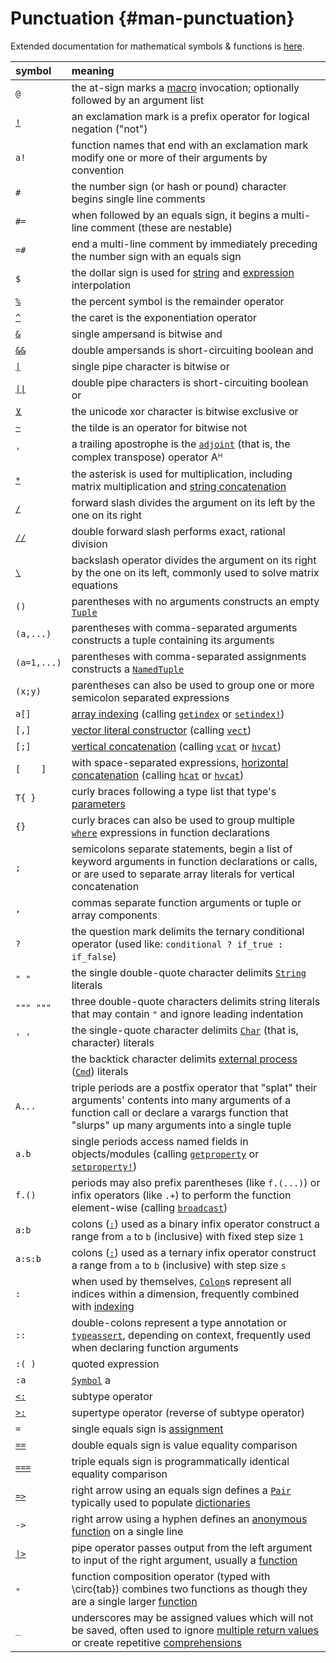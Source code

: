
# Punctuation {#man-punctuation}

Extended documentation for mathematical symbols &amp; functions is [here](/base/math#math-ops).

| symbol                                              | meaning                                                                                                                                                                                                                        |
|:--------------------------------------------------- |:------------------------------------------------------------------------------------------------------------------------------------------------------------------------------------------------------------------------------ |
| `@`                                                 | the at-sign marks a [macro](/manual/metaprogramming#man-macros) invocation; optionally followed by an argument list                                                                                                            |
| [`!`](/base/math#Base.:!)                           | an exclamation mark is a prefix operator for logical negation (&quot;not&quot;)                                                                                                                                                |
| `a!`                                                | function names that end with an exclamation mark modify one or more of their arguments by convention                                                                                                                           |
| `#`                                                 | the number sign (or hash or pound) character begins single line comments                                                                                                                                                       |
| `#=`                                                | when followed by an equals sign, it begins a multi-line comment (these are nestable)                                                                                                                                           |
| `=#`                                                | end a multi-line comment by immediately preceding the number sign with an equals sign                                                                                                                                          |
| `$`                                                 | the dollar sign is used for [string](/manual/strings#string-interpolation) and [expression](/manual/metaprogramming#man-expression-interpolation) interpolation                                                                |
| [`%`](/base/math#Base.rem)                          | the percent symbol is the remainder operator                                                                                                                                                                                   |
| [`^`](/base/math#Base.:^-Tuple{Number,%20Number})   | the caret is the exponentiation operator                                                                                                                                                                                       |
| [`&`](/base/math#Base.:&)                           | single ampersand is bitwise and                                                                                                                                                                                                |
| [`&&`](/base/math#&&)                               | double ampersands is short-circuiting boolean and                                                                                                                                                                              |
| [`\|`](/base/math#Base.:\|)                         | single pipe character is bitwise or                                                                                                                                                                                            |
| [`\|\|`](/base/math#\|\|)                           | double pipe characters is short-circuiting boolean or                                                                                                                                                                          |
| [`⊻`](/base/math#Base.xor)                          | the unicode xor character is bitwise exclusive or                                                                                                                                                                              |
| [`~`](/base/math#Base.:~)                           | the tilde is an operator for bitwise not                                                                                                                                                                                       |
| `'`                                                 | a trailing apostrophe is the [`adjoint`](/stdlib/LinearAlgebra#Base.adjoint) (that is, the complex transpose) operator Aᴴ                                                                                                      |
| [`*`](/base/math#Base.:*-Tuple{Any,%20Vararg{Any}}) | the asterisk is used for multiplication, including matrix multiplication and [string concatenation](/manual/strings#man-concatenation)                                                                                         |
| [`/`](/base/math#Base.:/)                           | forward slash divides the argument on its left by the one on its right                                                                                                                                                         |
| [`//`](/base/math#Base.://)                         | double forward slash performs exact, rational division                                                                                                                                                                         |
| [`\`](/base/math#Base.:\-Tuple{Any,%20Any})         | backslash operator divides the argument on its right by the one on its left, commonly used to solve matrix equations                                                                                                           |
| `()`                                                | parentheses with no arguments constructs an empty [`Tuple`](/base/base#Core.Tuple)                                                                                                                                             |
| `(a,...)`                                           | parentheses with comma-separated arguments constructs a tuple containing its arguments                                                                                                                                         |
| `(a=1,...)`                                         | parentheses with comma-separated assignments constructs a [`NamedTuple`](/base/base#Core.NamedTuple)                                                                                                                           |
| `(x;y)`                                             | parentheses can also be used to group one or more semicolon separated expressions                                                                                                                                              |
| `a[]`                                               | [array indexing](/manual/arrays#man-array-indexing) (calling [`getindex`](/base/collections#Base.getindex) or [`setindex!`](/base/collections#Base.setindex!))                                                                 |
| `[,]`                                               | [vector literal constructor](/manual/arrays#man-array-literals) (calling [`vect`](/base/arrays#Base.vect))                                                                                                                     |
| `[;]`                                               | [vertical concatenation](/manual/arrays#man-array-concatenation) (calling [`vcat`](/base/arrays#Base.vcat) or [`hvcat`](/base/arrays#Base.hvcat))                                                                              |
| `[    ]`                                            | with space-separated expressions, [horizontal concatenation](/manual/strings#man-concatenation) (calling [`hcat`](/base/arrays#Base.hcat) or [`hvcat`](/base/arrays#Base.hvcat))                                               |
| `T{ }`                                              | curly braces following a type list that type&#39;s [parameters](/manual/types#Parametric-Types)                                                                                                                                |
| `{}`                                                | curly braces can also be used to group multiple [`where`](/base/base#where) expressions in function declarations                                                                                                               |
| `;`                                                 | semicolons separate statements, begin a list of keyword arguments in function declarations or calls, or are used to separate array literals for vertical concatenation                                                         |
| `,`                                                 | commas separate function arguments or tuple or array components                                                                                                                                                                |
| `?`                                                 | the question mark delimits the ternary conditional operator (used like: `conditional ? if_true : if_false`)                                                                                                                    |
| `" "`                                               | the single double-quote character delimits [`String`](/base/strings#Core.String-Tuple{AbstractString}) literals                                                                                                                |
| `""" """`                                           | three double-quote characters delimits string literals that may contain `"` and ignore leading indentation                                                                                                                     |
| `' '`                                               | the single-quote character delimits [`Char`](/base/strings#Core.Char) (that is, character) literals                                                                                                                            |
| `` ``                                               | the backtick character delimits [external process](/manual/running-external-programs#Running-External-Programs) ([`Cmd`](/base/base#Base.Cmd)) literals                                                                        |
| `A...`                                              | triple periods are a postfix operator that &quot;splat&quot; their arguments&#39; contents into many arguments of a function call or declare a varargs function that &quot;slurps&quot; up many arguments into a single tuple  |
| `a.b`                                               | single periods access named fields in objects/modules (calling [`getproperty`](/base/base#Base.getproperty) or [`setproperty!`](/base/base#Base.setproperty!))                                                                 |
| `f.()`                                              | periods may also prefix parentheses (like `f.(...)`) or infix operators (like `.+`) to perform the function element-wise (calling [`broadcast`](/base/arrays#Base.Broadcast.broadcast))                                        |
| `a:b`                                               | colons ([`:`](/base/math#Base.::)) used as a binary infix operator construct a range from `a` to `b` (inclusive) with fixed step size `1`                                                                                      |
| `a:s:b`                                             | colons ([`:`](/base/math#Base.::)) used as a ternary infix operator construct a range from `a` to `b` (inclusive) with step size `s`                                                                                           |
| `:`                                                 | when used by themselves, [`Colon`](/base/arrays#Base.Colon)s represent all indices within a dimension, frequently combined with [indexing](/manual/arrays#man-array-indexing)                                                  |
| `::`                                                | double-colons represent a type annotation or [`typeassert`](/base/base#Core.typeassert), depending on context, frequently used when declaring function arguments                                                               |
| `:( )`                                              | quoted expression                                                                                                                                                                                                              |
| `:a`                                                | [`Symbol`](/base/base#Core.Symbol) a                                                                                                                                                                                           |
| [`<:`](/base/base#Core.:<:)                         | subtype operator                                                                                                                                                                                                               |
| [`>:`](/base/base#Core.:>:)                         | supertype operator (reverse of subtype operator)                                                                                                                                                                               |
| `=`                                                 | single equals sign is [assignment](/manual/variables#man-variables)                                                                                                                                                            |
| [`==`](/base/math#Base.:==)                         | double equals sign is value equality comparison                                                                                                                                                                                |
| [`===`](/base/base#Core.:===)                       | triple equals sign is programmatically identical equality comparison                                                                                                                                                           |
| [`=>`](/base/collections#Core.Pair)                 | right arrow using an equals sign defines a [`Pair`](/base/collections#Core.Pair) typically used to populate [dictionaries](/base/collections#Dictionaries)                                                                     |
| `->`                                                | right arrow using a hyphen defines an [anonymous function](/manual/functions#man-anonymous-functions) on a single line                                                                                                         |
| [`\|>`](/base/base#Base.:\|>)                       | pipe operator passes output from the left argument to input of the right argument, usually a [function](/manual/functions#Function-composition-and-piping)                                                                     |
| `∘`                                                 | function composition operator (typed with \circ{tab}) combines two functions as though they are a single larger [function](/manual/functions#Function-composition-and-piping)                                                  |
| `_`                                                 | underscores may be assigned values which will not be saved, often used to ignore [multiple return values](/manual/functions#destructuring-assignment) or create repetitive [comprehensions](/manual/arrays#man-comprehensions) |

